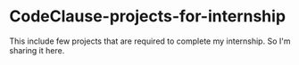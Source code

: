 # CodeClause-projects-for-internship
This include few projects that are required to complete my internship. So I'm sharing it here.

